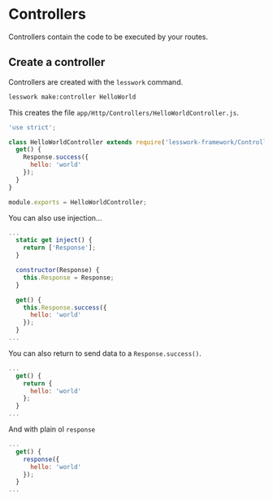 # Controllers
Controllers contain the code to be executed by your routes.

## Create a controller

Controllers are created with the `lesswork` command.


```bash
lesswork make:controller HelloWorld
```

This creates the file `app/Http/Controllers/HelloWorldController.js`.

```js
'use strict';

class HelloWorldController extends require('lesswork-framework/Controller') {
  get() {
    Response.success({
      hello: 'world'
    });
  }
}

module.exports = HelloWorldController;
```

You can also use injection...
```js
...
  static get inject() {
    return ['Response'];
  }

  constructor(Response) {
    this.Response = Response;
  }

  get() {
    this.Response.success({
      hello: 'world'
    });
  } 
...
```

You can also return to send data to a `Response.success()`.

```js
...
  get() {
    return {
      hello: 'world'
    };
  }
...
```

And with plain ol `response`

```js
...
  get() {
    response({
      hello: 'world'
    });
  }
...
```